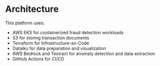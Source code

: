 # Architecture

This platform uses:
- AWS EKS for containerized fraud detection workloads
- S3 for storing transaction documents
- Terraform for Infrastructure-as-Code
- Dataiku for data preparation and visualization
- AWS Bedrock and Textract for anomaly detection and data extraction
- GitHub Actions for CI/CD
